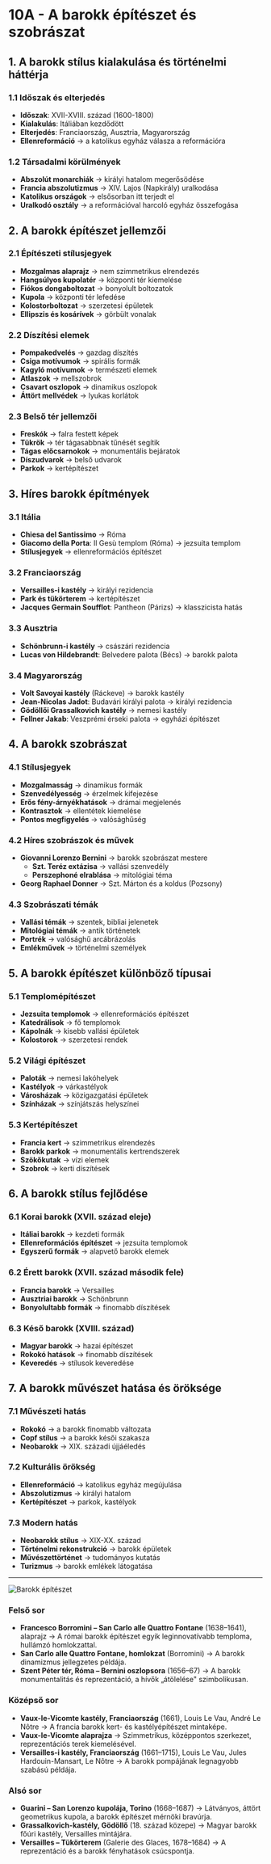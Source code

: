 # 10A - A barokk építészet és szobrászat

## 1. A barokk stílus kialakulása és történelmi háttérja

### 1.1 Időszak és elterjedés
- **Időszak**: XVII-XVIII. század (1600-1800)
- **Kialakulás**: Itáliában kezdődött
- **Elterjedés**: Franciaország, Ausztria, Magyarország
- **Ellenreformáció** → a katolikus egyház válasza a reformációra

### 1.2 Társadalmi körülmények
- **Abszolút monarchiák** → királyi hatalom megerősödése
- **Francia abszolutizmus** → XIV. Lajos (Napkirály) uralkodása
- **Katolikus országok** → elsősorban itt terjedt el
- **Uralkodó osztály** → a reformációval harcoló egyház összefogása

## 2. A barokk építészet jellemzői

### 2.1 Építészeti stílusjegyek
- **Mozgalmas alaprajz** → nem szimmetrikus elrendezés
- **Hangsúlyos kupolatér** → központi tér kiemelése
- **Fiókos dongaboltozat** → bonyolult boltozatok
- **Kupola** → központi tér lefedése
- **Kolostorboltozat** → szerzetesi épületek
- **Ellipszis és kosárívek** → görbült vonalak

### 2.2 Díszítési elemek
- **Pompakedvelés** → gazdag díszítés
- **Csiga motívumok** → spirális formák
- **Kagyló motívumok** → természeti elemek
- **Atlaszok** → mellszobrok
- **Csavart oszlopok** → dinamikus oszlopok
- **Áttört mellvédek** → lyukas korlátok

### 2.3 Belső tér jellemzői
- **Freskók** → falra festett képek
- **Tükrök** → tér tágasabbnak tűnését segítik
- **Tágas előcsarnokok** → monumentális bejáratok
- **Díszudvarok** → belső udvarok
- **Parkok** → kertépítészet

## 3. Híres barokk építmények

### 3.1 Itália
- **Chiesa del Santissimo** → Róma
- **Giacomo della Porta**: Il Gesù templom (Róma) → jezsuita templom
- **Stílusjegyek** → ellenreformációs építészet

### 3.2 Franciaország
- **Versailles-i kastély** → királyi rezidencia
- **Park és tükörterem** → kertépítészet
- **Jacques Germain Soufflot**: Pantheon (Párizs) → klasszicista hatás

### 3.3 Ausztria
- **Schönbrunn-i kastély** → császári rezidencia
- **Lucas von Hildebrandt**: Belvedere palota (Bécs) → barokk palota

### 3.4 Magyarország
- **Volt Savoyai kastély** (Ráckeve) → barokk kastély
- **Jean-Nicolas Jadot**: Budavári királyi palota → királyi rezidencia
- **Gödöllői Grassalkovich kastély** → nemesi kastély
- **Fellner Jakab**: Veszprémi érseki palota → egyházi építészet

## 4. A barokk szobrászat

### 4.1 Stílusjegyek
- **Mozgalmasság** → dinamikus formák
- **Szenvedélyesség** → érzelmek kifejezése
- **Erős fény-árnyékhatások** → drámai megjelenés
- **Kontrasztok** → ellentétek kiemelése
- **Pontos megfigyelés** → valósághűség

### 4.2 Híres szobrászok és művek
- **Giovanni Lorenzo Bernini** → barokk szobrászat mestere
  - **Szt. Teréz extázisa** → vallási szenvedély
  - **Perszephoné elrablása** → mitológiai téma
- **Georg Raphael Donner** → Szt. Márton és a koldus (Pozsony)

### 4.3 Szobrászati témák
- **Vallási témák** → szentek, bibliai jelenetek
- **Mitológiai témák** → antik történetek
- **Portrék** → valósághű arcábrázolás
- **Emlékművek** → történelmi személyek

## 5. A barokk építészet különböző típusai

### 5.1 Templomépítészet
- **Jezsuita templomok** → ellenreformációs építészet
- **Katedrálisok** → fő templomok
- **Kápolnák** → kisebb vallási épületek
- **Kolostorok** → szerzetesi rendek

### 5.2 Világi építészet
- **Paloták** → nemesi lakóhelyek
- **Kastélyok** → várkastélyok
- **Városházak** → közigazgatási épületek
- **Színházak** → színjátszás helyszínei

### 5.3 Kertépítészet
- **Francia kert** → szimmetrikus elrendezés
- **Barokk parkok** → monumentális kertrendszerek
- **Szökőkutak** → vízi elemek
- **Szobrok** → kerti díszítések

## 6. A barokk stílus fejlődése

### 6.1 Korai barokk (XVII. század eleje)
- **Itáliai barokk** → kezdeti formák
- **Ellenreformációs építészet** → jezsuita templomok
- **Egyszerű formák** → alapvető barokk elemek

### 6.2 Érett barokk (XVII. század második fele)
- **Francia barokk** → Versailles
- **Ausztriai barokk** → Schönbrunn
- **Bonyolultabb formák** → finomabb díszítések

### 6.3 Késő barokk (XVIII. század)
- **Magyar barokk** → hazai építészet
- **Rokokó hatások** → finomabb díszítések
- **Keveredés** → stílusok keveredése

## 7. A barokk művészet hatása és öröksége

### 7.1 Művészeti hatás
- **Rokokó** → a barokk finomabb változata
- **Copf stílus** → a barokk késői szakasza
- **Neobarokk** → XIX. századi újjáéledés

### 7.2 Kulturális örökség
- **Ellenreformáció** → katolikus egyház megújulása
- **Abszolutizmus** → királyi hatalom
- **Kertépítészet** → parkok, kastélyok

### 7.3 Modern hatás
- **Neobarokk stílus** → XIX-XX. század
- **Történelmi rekonstrukció** → barokk épületek
- **Művészettörténet** → tudományos kutatás
- **Turizmus** → barokk emlékek látogatása

---

![Barokk építészet](../images/9_Barokk%20művészet_KÉP.png)

### **Felső sor**

- **Francesco Borromini – San Carlo alle Quattro Fontane** (1638–1641), alaprajz → A római barokk építészet egyik leginnovatívabb temploma, hullámzó homlokzattal.
- **San Carlo alle Quattro Fontane, homlokzat** (Borromini) → A barokk dinamizmus jellegzetes példája.
- **Szent Péter tér, Róma – Bernini oszlopsora** (1656–67) → A barokk monumentalitás és reprezentáció, a hívők „átölelése" szimbolikusan.

### **Középső sor**

- **Vaux-le-Vicomte kastély, Franciaország** (1661), Louis Le Vau, André Le Nôtre → A francia barokk kert- és kastélyépítészet mintaképe.
- **Vaux-le-Vicomte alaprajza** → Szimmetrikus, középpontos szerkezet, reprezentációs terek kiemelésével.
- **Versailles-i kastély, Franciaország** (1661–1715), Louis Le Vau, Jules Hardouin-Mansart, Le Nôtre → A barokk pompájának legnagyobb szabású példája.

### **Alsó sor**

- **Guarini – San Lorenzo kupolája, Torino** (1668–1687) → Látványos, áttört geometrikus kupola, a barokk építészet mérnöki bravúrja.
- **Grassalkovich-kastély, Gödöllő** (18. század közepe) → Magyar barokk főúri kastély, Versailles mintájára.
- **Versailles – Tükörterem** (Galerie des Glaces, 1678–1684) → A reprezentáció és a barokk fényhatások csúcspontja.